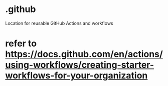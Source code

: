 # .github
Location for reusable GitHub Actions and workflows

# refer to https://docs.github.com/en/actions/using-workflows/creating-starter-workflows-for-your-organization
